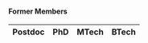 #### Former Members

<table
  data-toggle="table"
  data-url="{{ '/assets/json/former_members.json' | relative_url }}">
  <thead>
    <tr>
      <th data-field="Postdoc">Postdoc</th>
      <th data-field="PhD">PhD</th>
      <th data-field="MTech">MTech</th>
      <th data-field="BTech">BTech</th>
    </tr>
  </thead>
</table>
